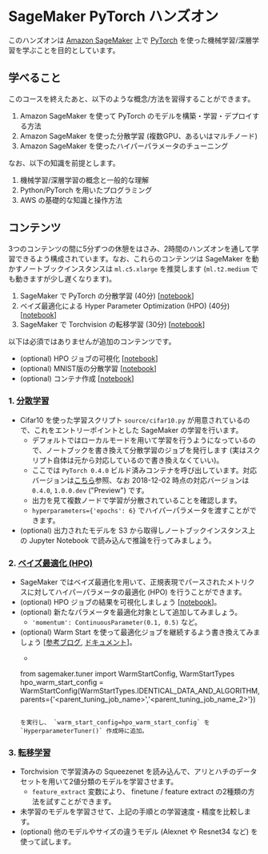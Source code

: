 # SageMaker PyTorch ハンズオン

このハンズオンは [Amazon SageMaker](https://aws.amazon.com/jp/sagemaker/) 上で [PyTorch](https://pytorch.org/) を使った機械学習/深層学習を学ぶことを目的としています。

## 学べること
このコースを終えたあと、以下のような概念/方法を習得することができます。
1. Amazon SageMaker を使って PyTorch のモデルを構築・学習・デプロイする方法
1. Amazon SageMaker を使った分散学習 (複数GPU、あるいはマルチノード)
1. Amazon SageMaker を使ったハイパーパラメータのチューニング

なお、以下の知識を前提とします。
1. 機械学習/深層学習の概念と一般的な理解
1. Python/PyTorch を用いたプログラミング
1. AWS の基礎的な知識と操作方法

## コンテンツ
3つのコンテンツの間に5分ずつの休憩をはさみ、2時間のハンズオンを通して学習できるよう構成されています。なお、これらのコンテンツは SageMaker を動かすノートブックインスタンスは `ml.c5.xlarge` を推奨します (`ml.t2.medium` でも動きますが少し遅くなります)。
1. SageMaker で PyTorch の分散学習 (40分) [[notebook](https://github.com/hariby/amazon-sagemaker-examples/blob/master/sagemaker-python-sdk/pytorch_cnn_cifar10/pytorch_local_mode_cifar10.ipynb "SAGEMAKER PYTHON SDK > pytorch_local_mode_cifar10.ipynb")]
1. ベイズ最適化による Hyper Parameter Optimization (HPO) (40分) [[notebook](https://github.com/hariby/amazon-sagemaker-examples/blob/master/hyperparameter_tuning/pytorch_mnist/hpo_pytorch_mnist.ipynb "HYPERPARAMETER TUNING > hpo_pytorch_mnist.ipynb")]
1. SageMaker で Torchvision の転移学習 (30分) [[notebook](https://github.com/hariby/amazon-sagemaker-examples/blob/master/handson/pytorch/finetuning_torchvision_models_tutorial.ipynb "ADDITIONAL EXAMPLES > finetuning_torchvision_models_tutorial.ipynb")]

以下は必須ではありませんが追加のコンテンツです。
- (optional) HPO ジョブの可視化 [[notebook](https://github.com/hariby/amazon-sagemaker-examples/blob/master/hyperparameter_tuning/analyze_results/HPO_Analyze_TuningJob_Results.ipynb "HYPERPARAMETER TUNING > HPO_Analyze_TuningJob_Result.ipynb")]
- (optional) MNIST版の分散学習 [[notebook](https://github.com/hariby/amazon-sagemaker-examples/blob/master/sagemaker-python-sdk/pytorch_mnist/pytorch_mnist.ipynb "SAGEMAKER PYTHON SDK > pytorch_mnist.ipynb")]
- (optional) コンテナ作成 [[notebook](https://github.com/hariby/amazon-sagemaker-examples/blob/master/advanced_functionality/pytorch_extending_our_containers/pytorch_extending_our_containers.ipynb "ADVANCED FUNCTIONALITY > pytorch_extending_our_containers.ipynb")]

### 1. [分散学習](https://github.com/hariby/amazon-sagemaker-examples/blob/master/sagemaker-python-sdk/pytorch_cnn_cifar10/pytorch_local_mode_cifar10.ipynb "SAGEMAKER PYTHON SDK > pytorch_local_mode_cifar10.ipynb")
- Cifar10 を使った学習スクリプト `source/cifar10.py` が用意されているので、これをエントリーポイントとした SageMaker の学習を行います。
    - デフォルトではローカルモードを用いて学習を行うようになっているので、ノートブックを書き換えて分散学習のジョブを発行します (実はスクリプト自体は元から対応しているので書き換えなくていい)。
    - ここでは `PyTorch 0.4.0` ビルド済みコンテナを呼び出しています。対応バージョンは[こちら](https://github.com/aws/sagemaker-python-sdk#pytorch-sagemaker-estimators)参照、なお 2018-12-02 時点の対応バージョンは `0.4.0`, `1.0.0.dev` ("Preview") です。
    - 出力を見て複数ノードで学習が分散されていることを確認します。
    - `hyperparameters={'epochs': 6}` でハイパーパラメータを渡すことができます。
- (optional) 出力されたモデルを S3 から取得しノートブックインスタンス上の Jupyter Notebook で読み込んで推論を行ってみましょう。

### 2. [ベイズ最適化 (HPO)](https://github.com/hariby/amazon-sagemaker-examples/blob/master/hyperparameter_tuning/pytorch_mnist/hpo_pytorch_mnist.ipynb "HYPERPARAMETER TUNING > hpo_pytorch_mnist.ipynb")
- SageMaker ではベイズ最適化を用いて、正規表現でパースされたメトリクスに対してハイパーパラメータの最適化 (HPO) を行うことができます。
- (optional) HPO ジョブの結果を可視化しましょう [[notebook](https://github.com/hariby/amazon-sagemaker-examples/blob/master/hyperparameter_tuning/analyze_results/HPO_Analyze_TuningJob_Results.ipynb "HYPERPARAMETER TUNING > HPO_Analyze_TuningJob_Result.ipynb")]。
- (optional) 新たなパラメータを最適化対象として追加してみましょう。
    - `'momentum': ContinuousParameter(0.1, 0.5)` など。
- (optional) Warm Start を使って最適化ジョブを継続するよう書き換えてみましょう [[参考ブログ](https://aws.amazon.com/jp/blogs/news/amazon-sagemaker-automatic-model-tuning-becomes-more-efficient-with-warm-start-of-hyperparameter-tuning-jobs/), [ドキュメント](https://docs.aws.amazon.com/sagemaker/latest/dg/automatic-model-tuning-warm-start.html)]。
    - ```
    from sagemaker.tuner import WarmStartConfig, WarmStartTypes
    hpo_warm_start_config = WarmStartConfig(WarmStartTypes.IDENTICAL_DATA_AND_ALGORITHM,
                                    parents={'<parent_tuning_job_name>','<parent_tuning_job_name_2>'})
    ```
    
    を実行し、 `warm_start_config=hpo_warm_start_config` を `HyperparameterTuner()` 作成時に追加。

### 3. [転移学習](https://github.com/hariby/amazon-sagemaker-examples/blob/master/handson/pytorch/finetuning_torchvision_models_tutorial.ipynb "ADDITIONAL EXAMPLES > finetuning_torchvision_models_tutorial.ipynb")
- Torchvision で学習済みの Squeezenet を読み込んで、アリとハチのデータセットを用いて2値分類のモデルを学習させます。
    - `feature_extract` 変数により、 finetune / feature extract の2種類の方法を試すことができます。
- 未学習のモデルを学習させて、上記の手順との学習速度・精度を比較します。
- (optional) 他のモデルやサイズの違うモデル (Alexnet や Resnet34 など) を使って試します。